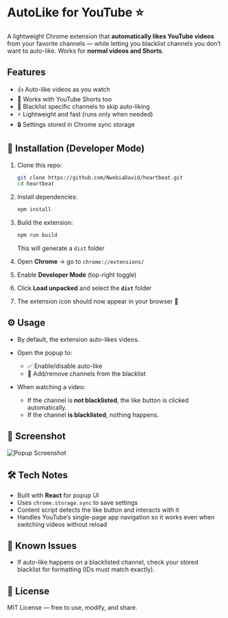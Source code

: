 # AutoLike for YouTube ⭐

A lightweight Chrome extension that **automatically likes YouTube videos** from your favorite channels — while letting you blacklist channels you don’t want to auto-like. Works for **normal videos and Shorts**.



## Features

* 👍 Auto-like videos as you watch
* 🎯 Works with YouTube Shorts too
* 📝 Blacklist specific channels to skip auto-liking
* ⚡ Lightweight and fast (runs only when needed)
* 🔒 Settings stored in Chrome sync storage



## 🚀 Installation (Developer Mode)

1. Clone this repo:

   ```bash
   git clone https://github.com/NwobiaDavid/heartbeat.git
   cd heartbeat
    ```

2. Install dependencies:
    ```bash
    npm install
    ```

3. Build the extension:
    ```bash
    npm run build
    ```
    This will generate a `dist` folder
    

4. Open **Chrome** → go to `chrome://extensions/`

5. Enable **Developer Mode** (top-right toggle)

6. Click **Load unpacked** and select the **`dist`** folder

7. The extension icon should now appear in your browser 🎉



## ⚙️ Usage

* By default, the extension auto-likes videos.
* Open the popup to:

  * ✅ Enable/disable auto-like
  * 🚫 Add/remove channels from the blacklist
* When watching a video:

  * If the channel is **not blacklisted**, the like button is clicked automatically.
  * If the channel **is blacklisted**, nothing happens.



## 📸 Screenshot
![Popup Screenshot](src/assets/popup.PNG)



## 🛠️ Tech Notes

* Built with **React** for popup UI
* Uses `chrome.storage.sync` to save settings
* Content script detects the like button and interacts with it
* Handles YouTube’s single-page app navigation so it works even when switching videos without reload



## 🐞 Known Issues

* If auto-like happens on a blacklisted channel, check your stored blacklist for formatting (IDs must match exactly).



## 📜 License

MIT License — free to use, modify, and share.
